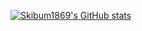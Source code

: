 [![Skibum1869's GitHub stats](https://github-readme-stats.vercel.app/api?username=skibum1869&theme=dark&show=prs_merged,prs_merged_percentage)](https://github.com/skibum1869/github-readme-stats)

<!--
**skibum1869/skibum1869** is a ✨ _special_ ✨ repository because its `README.md` (this file) appears on your GitHub profile.

Here are some ideas to get you started:

- 🔭 I’m currently working on ...
- 🌱 I’m currently learning ...
- 👯 I’m looking to collaborate on ...
- 🤔 I’m looking for help with ...
- 💬 Ask me about ...
- 📫 How to reach me: ...
- 😄 Pronouns: ...
- ⚡ Fun fact: ...
-->
